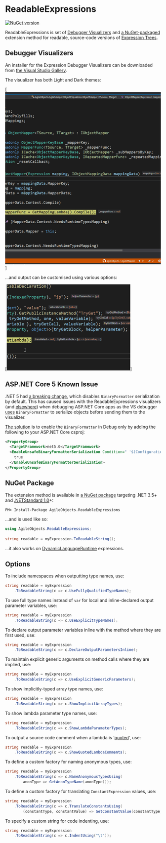 # ReadableExpressions

[![NuGet version](https://badge.fury.io/nu/AgileObjects.ReadableExpressions.svg)](https://badge.fury.io/nu/AgileObjects.ReadableExpressions)

ReadableExpressions is set of [Debugger Visualizers](https://marketplace.visualstudio.com/items?itemName=vs-publisher-1232914.ReadableExpressionsVisualizers)
and [a NuGet-packaged](https://www.nuget.org/packages/AgileObjects.ReadableExpressions) extension method for 
readable, source-code versions of [Expression Trees](https://docs.microsoft.com/en-us/dotnet/csharp/programming-guide/concepts/expression-trees). 

## Debugger Visualizers

An installer for the Expression Debugger Visualizers can be downloaded from 
[the Visual Studio Gallery](https://marketplace.visualstudio.com/items?itemName=vs-publisher-1232914.ReadableExpressionsVisualizers).

The visualizer has both Light and Dark themes:

[![Visualizer themes](/docs/Themes.gif)]

...and output can be customised using various options:

[![Visualizer options](/docs/Options.gif)]

## ASP.NET Core 5 Known Issue

.NET 5 had [a breaking change](https://github.com/dotnet/runtime/issues/29976), which disables `BinaryFormatter` serialization by default.
This has caused issues with the ReadableExpressions visualizers (and [elsewhere](https://github.com/nhibernate/nhibernate-core/issues/2603)) 
when debugging ASP.NET Core apps as the VS debugger [uses](https://wrightfully.com/writing-a-readonly-debugger-visualizer) `BinaryFormatter` 
to serialize objects before sending them to the visualizer.

[The solution](https://developercommunity2.visualstudio.com/t/visual-studio-debugger-visualizers-and-binaryforma/1278642) is to enable the 
`BinaryFormatter` in Debug only by adding the following to your ASP.NET Core csproj:

```xml
<PropertyGroup>
  <TargetFramework>net5.0</TargetFramework>
  <EnableUnsafeBinaryFormatterSerialization Condition=" '$(Configuration)' == 'Debug' ">
    true
  </EnableUnsafeBinaryFormatterSerialization>
</PropertyGroup>
```

## NuGet Package

The extension method is available in [a NuGet package](https://www.nuget.org/packages/AgileObjects.ReadableExpressions) 
targeting .NET 3.5+ and [.NETStandard 1.0](https://dotnet.microsoft.com/platform/dotnet-standard)+:

```shell
PM> Install-Package AgileObjects.ReadableExpressions
```

...and is used like so:

```csharp
using AgileObjects.ReadableExpressions;

string readable = myExpression.ToReadableString();
```

...it also works on [DynamicLanguageRuntime](https://www.nuget.org/packages/DynamicLanguageRuntime) expressions.

## Options

To include namespaces when outputting type names, use:

```csharp
string readable = myExpression
    .ToReadableString(c => c.UseFullyQualifiedTypeNames);
```

To use full type names instead of `var` for local and inline-declared output parameter variables, use:

```csharp
string readable = myExpression
    .ToReadableString(c => c.UseExplicitTypeNames);
```

To declare output parameter variables inline with the method where they are first used, use:

```csharp
string readable = myExpression
    .ToReadableString(c => c.DeclareOutputParametersInline);
```

To maintain explicit generic arguments on method calls where they are implied, use:

```csharp
string readable = myExpression
    .ToReadableString(c => c.UseExplicitGenericParameters);
```

To show implicitly-typed array type names, use:

```csharp
string readable = myExpression
    .ToReadableString(c => c.ShowImplicitArrayTypes);
```

To show lambda parameter type names, use:

```csharp
string readable = myExpression
    .ToReadableString(c => c.ShowLambdaParameterTypes);
```

To output a source code comment when a lambda is '[quoted](https://stackoverflow.com/questions/3716492/what-does-expression-quote-do-that-expression-constant-can-t-already-do)', use:

```csharp
string readable = myExpression
    .ToReadableString(c => c.ShowQuotedLambdaComments);
```

To define a custom factory for naming anonymous types, use:

```csharp
string readable = myExpression
    .ToReadableString(c => c.NameAnonymousTypesUsing(
        anonType => GetAnonTypeName(anonType)));
```

To define a custom factory for translating `ConstantExpression` values, use:

```csharp
string readable = myExpression
    .ToReadableString(c => c.TranslateConstantsUsing(
        (constantType, constantValue) => GetConstantValue(constantType, constantValue)));
```

To specify a custom string for code indenting, use:

```csharp
string readable = myExpression
    .ToReadableString(c => c.IndentUsing("\t"));
```
